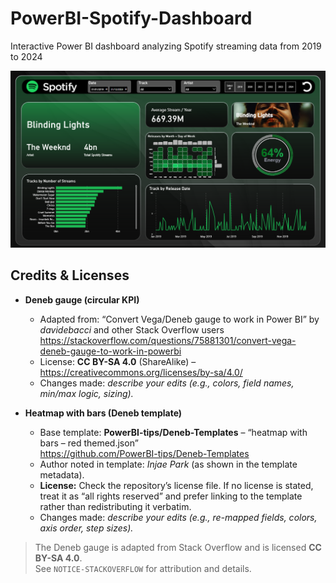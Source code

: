 # PowerBI-Spotify-Dashboard
Interactive Power BI dashboard analyzing Spotify streaming data from 2019 to 2024

![Preview](images/screenshot.png)

## Credits & Licenses

- **Deneb gauge (circular KPI)**
  - Adapted from: “Convert Vega/Deneb gauge to work in Power BI” by *davidebacci* and other Stack Overflow users  
    https://stackoverflow.com/questions/75881301/convert-vega-deneb-gauge-to-work-in-powerbi  
  - License: **CC BY-SA 4.0** (ShareAlike) – https://creativecommons.org/licenses/by-sa/4.0/  
  - Changes made: *describe your edits (e.g., colors, field names, min/max logic, sizing).*

- **Heatmap with bars (Deneb template)**
  - Base template: **PowerBI-tips/Deneb-Templates** – “heatmap with bars – red themed.json”  
    https://github.com/PowerBI-tips/Deneb-Templates  
  - Author noted in template: *Injae Park* (as shown in the template metadata).
  - **License:** Check the repository’s license file. If no license is stated, treat it as “all rights reserved” and prefer linking to the template rather than redistributing it verbatim.
  - Changes made: *describe your edits (e.g., re-mapped fields, colors, axis order, step sizes).*

> The Deneb gauge is adapted from Stack Overflow and is licensed **CC BY-SA 4.0**.  
> See `NOTICE-STACKOVERFLOW` for attribution and details.
